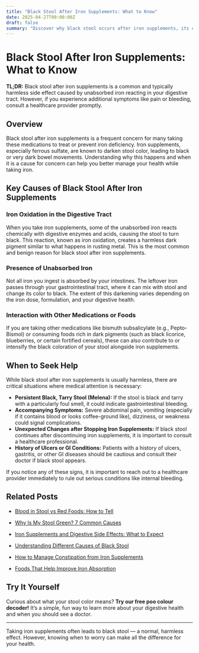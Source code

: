 ```yaml
---
title: "Black Stool After Iron Supplements: What to Know"
date: 2025-04-27T00:00:00Z
draft: false
summary: "Discover why black stool occurs after iron supplements, its causes, when to worry, and tips for managing side effects effectively."
---
```


# Black Stool After Iron Supplements: What to Know

**TL;DR:** Black stool after iron supplements is a common and typically harmless side effect caused by unabsorbed iron reacting in your digestive tract. However, if you experience additional symptoms like pain or bleeding, consult a healthcare provider promptly.

## Overview

Black stool after iron supplements is a frequent concern for many taking these medications to treat or prevent iron deficiency. Iron supplements, especially ferrous sulfate, are known to darken stool color, leading to black or very dark bowel movements. Understanding why this happens and when it is a cause for concern can help you better manage your health while taking iron.

## Key Causes of Black Stool After Iron Supplements

### Iron Oxidation in the Digestive Tract

When you take iron supplements, some of the unabsorbed iron reacts chemically with digestive enzymes and acids, causing the stool to turn black. This reaction, known as iron oxidation, creates a harmless dark pigment similar to what happens in rusting metal. This is the most common and benign reason for black stool after iron supplements.

### Presence of Unabsorbed Iron

Not all iron you ingest is absorbed by your intestines. The leftover iron passes through your gastrointestinal tract, where it can mix with stool and change its color to black. The extent of this darkening varies depending on the iron dose, formulation, and your digestive health.

### Interaction with Other Medications or Foods

If you are taking other medications like bismuth subsalicylate (e.g., Pepto-Bismol) or consuming foods rich in dark pigments (such as black licorice, blueberries, or certain fortified cereals), these can also contribute to or intensify the black coloration of your stool alongside iron supplements.

## When to Seek Help

While black stool after iron supplements is usually harmless, there are critical situations where medical attention is necessary:

- **Persistent Black, Tarry Stool (Melena):** If the stool is black and tarry with a particularly foul smell, it could indicate gastrointestinal bleeding.
- **Accompanying Symptoms:** Severe abdominal pain, vomiting (especially if it contains blood or looks coffee-ground like), dizziness, or weakness could signal complications.
- **Unexpected Changes after Stopping Iron Supplements:** If black stool continues after discontinuing iron supplements, it is important to consult a healthcare professional.
- **History of Ulcers or GI Conditions:** Patients with a history of ulcers, gastritis, or other GI diseases should be cautious and consult their doctor if black stool appears.

If you notice any of these signs, it is important to reach out to a healthcare provider immediately to rule out serious conditions like internal bleeding.

## Related Posts
- [Blood in Stool vs Red Foods: How to Tell](/posts/blood-in-stool-vs-red-foods-how-to-tell)
- [Why Is My Stool Green? 7 Common Causes](/posts/why-is-my-stool-green-7-common-causes)


- [Iron Supplements and Digestive Side Effects: What to Expect](#)
- [Understanding Different Causes of Black Stool](#)
- [How to Manage Constipation from Iron Supplements](#)
- [Foods That Help Improve Iron Absorption](#)

## Try It Yourself

Curious about what your stool color means? **Try our free poo colour decoder!** It’s a simple, fun way to learn more about your digestive health and when you should see a doctor.

---

Taking iron supplements often leads to black stool — a normal, harmless effect. However, knowing when to worry can make all the difference for your health.
```
